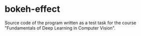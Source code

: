 # bokeh-effect

Source code of the program written as a test task for the course "Fundamentals of Deep Learning in Computer Vision".
